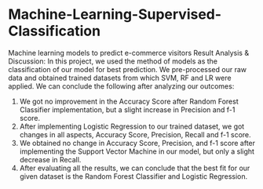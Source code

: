# Machine-Learning-Supervised-Classification
Machine learning models to predict e-commerce visitors
Result Analysis & Discussion:
In this project, we used the method of models as the classification of our model for best 
prediction. We pre-processed our raw data and obtained trained datasets from which SVM, RF 
and LR were applied. We can conclude the following after analyzing our outcomes:
1. We got no improvement in the Accuracy Score after Random Forest Classifier 
implementation, but a slight increase in Precision and f-1 score.
2. After implementing Logistic Regression to our trained dataset, we got changes in all 
aspects, Accuracy Score, Precision, Recall and f-1 score.
3. We obtained no change in Accuracy Score, Precision, and f-1 score after implementing 
the Support Vector Machine in our model, but only a slight decrease in Recall.
4. After evaluating all the results, we can conclude that the best fit for our given dataset is 
the Random Forest Classifier and Logistic Regression.

